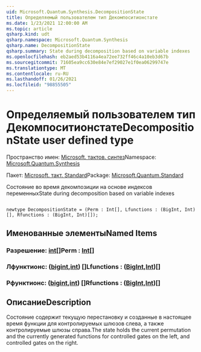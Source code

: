 ```yaml
---
uid: Microsoft.Quantum.Synthesis.DecompositionState
title: Определяемый пользователем тип Декомпоситионстате
ms.date: 1/23/2021 12:00:00 AM
ms.topic: article
qsharp.kind: udt
qsharp.namespace: Microsoft.Quantum.Synthesis
qsharp.name: DecompositionState
qsharp.summary: State during decomposition based on variable indexes
ms.openlocfilehash: eb2aed53b4116a4ea72ee732ff46c4a10eb3d67b
ms.sourcegitcommit: 71605ea9cc630e84e7ef29027e1f0ea06299747e
ms.translationtype: MT
ms.contentlocale: ru-RU
ms.lasthandoff: 01/26/2021
ms.locfileid: "98855505"
---
```

# <a name="decompositionstate-user-defined-type"></a><span data-ttu-id="6cbe9-102">Определяемый пользователем тип Декомпоситионстате</span><span class="sxs-lookup"><span data-stu-id="6cbe9-102">DecompositionState user defined type</span></span>

<span data-ttu-id="6cbe9-103">Пространство имен: [Microsoft. тактов. синтез](xref:Microsoft.Quantum.Synthesis)</span><span class="sxs-lookup"><span data-stu-id="6cbe9-103">Namespace: [Microsoft.Quantum.Synthesis](xref:Microsoft.Quantum.Synthesis)</span></span>

<span data-ttu-id="6cbe9-104">Пакет: [Microsoft. такт. Standard](https://nuget.org/packages/Microsoft.Quantum.Standard)</span><span class="sxs-lookup"><span data-stu-id="6cbe9-104">Package: [Microsoft.Quantum.Standard](https://nuget.org/packages/Microsoft.Quantum.Standard)</span></span>


<span data-ttu-id="6cbe9-105">Состояние во время декомпозиции на основе индексов переменных</span><span class="sxs-lookup"><span data-stu-id="6cbe9-105">State during decomposition based on variable indexes</span></span>

```qsharp

newtype DecompositionState = (Perm : Int[], Lfunctions : (BigInt, Int)[], Rfunctions : (BigInt, Int)[]);
```



## <a name="named-items"></a><span data-ttu-id="6cbe9-106">Именованные элементы</span><span class="sxs-lookup"><span data-stu-id="6cbe9-106">Named Items</span></span>

### <a name="perm--int"></a><span data-ttu-id="6cbe9-107">Разрешение: [int](xref:microsoft.quantum.lang-ref.int)[]</span><span class="sxs-lookup"><span data-stu-id="6cbe9-107">Perm : [Int](xref:microsoft.quantum.lang-ref.int)[]</span></span>


### <a name="lfunctions--bigintint"></a><span data-ttu-id="6cbe9-108">Лфунктионс: ([bigint](xref:microsoft.quantum.lang-ref.bigint),[int](xref:microsoft.quantum.lang-ref.int)) []</span><span class="sxs-lookup"><span data-stu-id="6cbe9-108">Lfunctions : ([BigInt](xref:microsoft.quantum.lang-ref.bigint),[Int](xref:microsoft.quantum.lang-ref.int))[]</span></span>


### <a name="rfunctions--bigintint"></a><span data-ttu-id="6cbe9-109">Рфунктионс: ([bigint](xref:microsoft.quantum.lang-ref.bigint),[int](xref:microsoft.quantum.lang-ref.int)) []</span><span class="sxs-lookup"><span data-stu-id="6cbe9-109">Rfunctions : ([BigInt](xref:microsoft.quantum.lang-ref.bigint),[Int](xref:microsoft.quantum.lang-ref.int))[]</span></span>



## <a name="description"></a><span data-ttu-id="6cbe9-110">Описание</span><span class="sxs-lookup"><span data-stu-id="6cbe9-110">Description</span></span>

<span data-ttu-id="6cbe9-111">Состояние содержит текущую перестановку и созданные в настоящее время функции для контролируемых шлюзов слева, а также контролируемые шлюзы справа.</span><span class="sxs-lookup"><span data-stu-id="6cbe9-111">The state holds the current permutation and the currently generated functions for controlled gates on the left, and controlled gates on the right.</span></span>